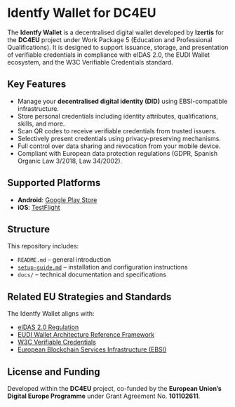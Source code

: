 # Identfy Wallet for DC4EU

The **Identfy Wallet** is a decentralised digital wallet developed by **Izertis** for the **DC4EU** project under Work Package 5 (Education and Professional Qualifications). It is designed to support issuance, storage, and presentation of verifiable credentials in compliance with eIDAS 2.0, the EUDI Wallet ecosystem, and the W3C Verifiable Credentials standard.

## Key Features

- Manage your **decentralised digital identity (DID)** using EBSI-compatible infrastructure.
- Store personal credentials including identity attributes, qualifications, skills, and more.
- Scan QR codes to receive verifiable credentials from trusted issuers.
- Selectively present credentials using privacy-preserving mechanisms.
- Full control over data sharing and revocation from your mobile device.
- Compliant with European data protection regulations (GDPR, Spanish Organic Law 3/2018, Law 34/2002).

## Supported Platforms

- **Android**: [Google Play Store](https://play.google.com/store/apps/details?id=com.identfydc4eu.app)
- **iOS**: [TestFlight](https://testflight.apple.com/join/tpUBUZUK)

## Structure

This repository includes:
- `README.md` – general introduction
- [`setup-guide.md`](./setup-guide.md) – installation and configuration instructions
- `docs/` – technical documentation and specifications

## Related EU Strategies and Standards

The Identfy Wallet aligns with:
- [eIDAS 2.0 Regulation](https://digital-strategy.ec.europa.eu/en/policies/eidas-regulation)
- [EUDI Wallet Architecture Reference Framework](https://ec.europa.eu/newsroom/dae/redirection/document/90784)
- [W3C Verifiable Credentials](https://www.w3.org/TR/vc-data-model/)
- [European Blockchain Services Infrastructure (EBSI)](https://ec.europa.eu/cefdigital/wiki/display/CEFDIGITAL/EBSI)

## License and Funding

Developed within the **DC4EU** project, co-funded by the **European Union’s Digital Europe Programme** under Grant Agreement No. **101102611**.
